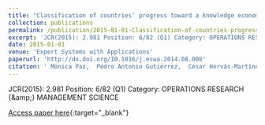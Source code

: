 ```yaml
---
title: "Classification of countries’ progress toward a knowledge economy based on machine learning classification techniqu"
collection: publications
permalink: /publication/2015-01-01-Classification-of-countries-progress-toward-a-knowledge-economy-based-on-machine-learning-classification-techniqu
excerpt: 'JCR(2015): 2.981 Position: 6/82 (Q1) Category: OPERATIONS RESEARCH {\&amp;} MANAGEMENT SCIENCE'
date: 2015-01-01
venue: 'Expert Systems with Applications'
paperurl: 'http://dx.doi.org/10.1016/j.eswa.2014.08.008'
citation: ' Mónica Paz,  Pedro Antonio Gutiérrez,  César Hervás-Martínez, &quot;Classification of countries’ progress toward a knowledge economy based on machine learning classification techniqu.&quot; Expert Systems with Applications, Vol.42(1), 2015, pp.562–572.'
---
```

JCR(2015): 2.981 Position: 6/82 (Q1) Category: OPERATIONS RESEARCH {\&amp;} MANAGEMENT SCIENCE

[Access paper here](http://dx.doi.org/10.1016/j.eswa.2014.08.008){:target="_blank"}

